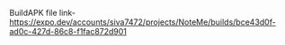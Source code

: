 BuildAPK file link- https://expo.dev/accounts/siva7472/projects/NoteMe/builds/bce43d0f-ad0c-427d-86c8-f1fac872d901
